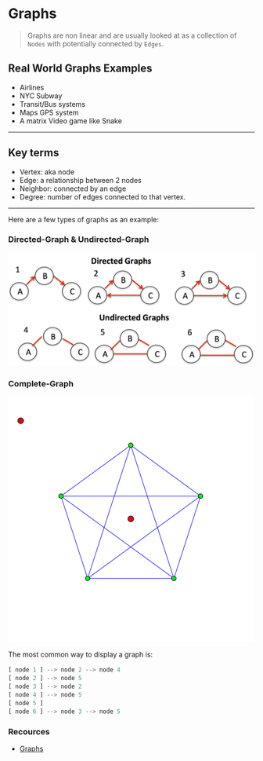 # Graphs

>Graphs are non linear and are usually looked at as a collection of `Nodes` with potentially connected by `Edges`.

## Real World Graphs Examples

- Airlines
- NYC Subway
- Transit/Bus systems
- Maps GPS system
- A matrix Video game like Snake

---

## Key terms

- Vertex: aka node
- Edge: a relationship between 2 nodes
- Neighbor: connected by an edge
- Degree: number of edges connected to that vertex.

---

Here are a few types of graphs as an example:

### Directed-Graph & Undirected-Graph

  ![Directed And Undirected graph](./Images/directedAndUndirected.png)

### Complete-Graph

  ![undirected graph](./Images/completegraph.png)

  The most common way to display a graph is:

```javascript
[ node 1 ] --> node 2 --> node 4
[ node 2 ] --> node 5
[ node 3 ] --> node 2
[ node 4 ] --> node 5
[ node 5 ]
[ node 6 ] --> node 3 --> node 5

```

### Recources

- [Graphs](https://codefellows.github.io/common_curriculum/data_structures_and_algorithms/Code_401/class-35/resources/graphs.html)
